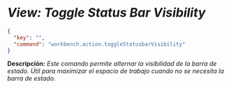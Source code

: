 <!-- Autor: Daniel Benjamin Perez Morales -->
<!-- GitHub: https://github.com/DanielBenjaminPerezMoralesDev13 -->
<!-- GitLab: https://gitlab.com/DanielBenjaminPerezMoralesDev13 -->
<!-- Correo electrónico: danielperezdev@proton.me -->

# ***View: Toggle Status Bar Visibility***

```json
{
  "key": "",
  "command": "workbench.action.toggleStatusbarVisibility"
}
```

**Descripción:** *Este comando permite alternar la visibilidad de la barra de estado. Útil para maximizar el espacio de trabajo cuando no se necesita la barra de estado.*
